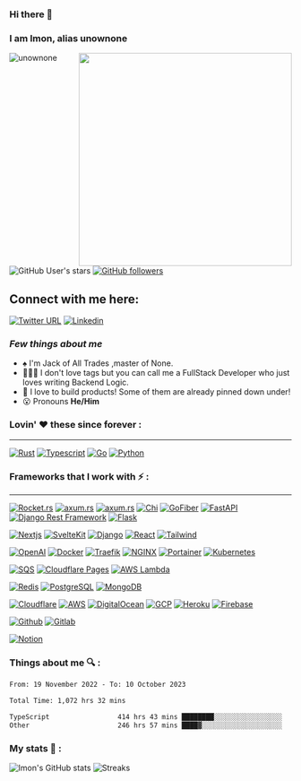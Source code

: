 ### Hi there 👋
### I am Imon, alias unownone
<img align="right" height="380px" width="380px" src="https://media4.giphy.com/media/bGgsc5mWoryfgKBx1u/giphy.gif?cid=ecf05e47esbqa0b2z18ytzbasxgr9gqu15v17tpr3sxavmkx&rid=giphy.gif&ct=g"/>

<p>
  <img src="https://komarev.com/ghpvc/?username=unownone&label=Profile%20views&color=9834eb&style=flat" alt="unownone" />     
  
  ![GitHub User's stars](https://img.shields.io/github/stars/unownone?style=social) 
  [![GitHub followers](https://img.shields.io/github/followers/unownone?style=social)](https://github.com/unownone/)
</p>


## Connect with me here:  
[![Twitter URL](https://img.shields.io/twitter/follow/unown1ne?style=social)](https://twitter.com/unown1ne)
[![Linkedin](https://img.shields.io/badge/imonroy-0A66C2?&style=for-the-badge&logo=linkedin)](https://www.linkedin.com/in/imon--roy/)
### *Few things about me*

-  ♠️ I'm Jack of All Trades ,master of None.
- 🧑🏾‍💻 I don't love tags but you can call me a FullStack Developer who just loves writing Backend Logic.
- 👯 I love to build products! Some of them are already pinned down under!
- 😮 Pronouns **He/Him**

### Lovin' :heart: these since forever :
---
[![Rust](https://img.shields.io/badge/Rust-black?style=for-the-badge&logo=rust&logoColor=#E57324)](https://www.rust-lang.org/)
[![Typescript](https://img.shields.io/badge/TypeScript-007ACC?style=for-the-badge&logo=typescript&logoColor=white)](https://www.typescriptlang.org/)
[![Go](https://img.shields.io/badge/Go-00ADD8?style=for-the-badge&logo=go&logoColor=white)](https://go.dev/)
[![Python](https://img.shields.io/badge/Python-FFD43B?style=for-the-badge&logo=python&logoColor=blue)](https://www.python.org/)

### Frameworks that I work with :zap: :
---
[![Rocket.rs](https://img.shields.io/badge/rocket.rs-D33847?&style=for-the-badge&logo=rust)](https://rocket.rs/)
[![axum.rs](https://img.shields.io/badge/axum-000000?&style=for-the-badge&logo=rust)](https://github.com/tokio-rs/axum/)
[![axum.rs](https://img.shields.io/badge/Express.js-000000?&style=for-the-badge&logo=express)](https://github.com/tokio-rs/axum/)
[![Chi](https://img.shields.io/badge/chi-000000?&style=for-the-badge&logo=GoLand)](https://go-chi.io/)
[![GoFiber](https://img.shields.io/badge/gofiber-000000?&style=for-the-badge&logo=GoLand)](https://gofiber.io/)
[![FastAPI](https://img.shields.io/badge/fastapi-109989?style=for-the-badge&logo=FASTAPI&logoColor=white)](https://fastapi.tiangolo.com/)
[![Django Rest Framework](https://img.shields.io/badge/DRF-092E20?style=for-the-badge&logo=django&logoColor=orange)](https://www.django-rest-framework.org/)
[![Flask](https://img.shields.io/badge/Flask-000000?&style=for-the-badge&logo=Flask)](https://flask.palletsprojects.com/en/2.2.x/)


[![Nextjs](https://img.shields.io/badge/Next.js-000000?&style=for-the-badge&logo=next.js)](https://nextjs.org/)
[![SvelteKit](https://img.shields.io/badge/SvelteKit-FF3E00?&style=for-the-badge&logo=svelte&logoColor=white)](https://svelte.dev/)
[![Django](https://img.shields.io/badge/Django-092E20?style=for-the-badge&logo=django&logoColor=green)](https://www.djangoproject.com/)
[![React](https://img.shields.io/badge/React-20232A?style=for-the-badge&logo=react&logoColor=61DAFB)](https://reactjs.org/)
[![Tailwind](https://img.shields.io/badge/Tailwind-000000?&style=for-the-badge&logo=Tailwind%20CSS)](https://tailwindcss.com/)


[![OpenAI](https://img.shields.io/badge/OpenAI-00000?style=for-the-badge&logo=docker&logoColor=white&logo=openai)](https://www.openai.com/)
[![Docker](https://img.shields.io/badge/Docker-2CA5E0?style=for-the-badge&logo=docker&logoColor=white)](https://www.docker.com/)
[![Traefik](https://img.shields.io/badge/Traefik-9D0FB0?&style=for-the-badge&logo=Traefik%20Mesh)](https://traefik.io/)
[![NGINX](https://img.shields.io/badge/Nginx-009639?style=for-the-badge&logo=nginx&logoColor=white)](https://www.portainer.io/)
[![Portainer](https://img.shields.io/badge/Portainer-000000?&style=for-the-badge&logo=portainer)](https://www.portainer.io/)
[![Kubernetes](https://img.shields.io/badge/Kubernetes-00000?style=for-the-badge&logo=docker&logoColor=white&logo=kubernetes)](https://www.kubernetes.io/)


[![SQS](https://img.shields.io/badge/SQS-FF4F00?&style=for-the-badge&logo=amazonsqs&logoColor=white)](https://aws.amazon.com/sqs/)
[![Cloudflare Pages](https://img.shields.io/badge/Cloudflare_Pages-F38020?&style=for-the-badge&logo=cloudflarepages&logoColor=white)](https://pages.cloudflare.com/)
[![AWS Lambda](https://img.shields.io/badge/AWS_Lambda-FF9900?&style=for-the-badge&logoColor=white&logo=awsamplify)](https://aws.amazon.com/lambda/)


[![Redis](https://img.shields.io/badge/redis-CC0000.svg?&style=for-the-badge&logo=redis&logoColor=white)](https://redis.io/)
[![PostgreSQL](https://img.shields.io/badge/PostgreSQL-000000?&style=for-the-badge&logo=postgresql)](https://www.postgresql.org/)
[![MongoDB](https://img.shields.io/badge/mongodb-10000?&style=for-the-badge&logo=MongoDB)](https://www.mongodb.com/)


[![Cloudflare](https://img.shields.io/badge/cloudflare-00000?&style=for-the-badge&logo=cloudflare)](https://www.cloudflare.com)
[![AWS](https://img.shields.io/badge/AWS-FF9900?&style=for-the-badge&logoColor=white&logo=Amazon%20AWS)](https://aws.amazon.com/)
[![DigitalOcean](https://img.shields.io/badge/DigitalOcean-000000?&style=for-the-badge&logo=DigitalOcean)](https://www.digitalocean.com/)
[![GCP](https://img.shields.io/badge/Google%20Cloud-000000?&style=for-the-badge&logo=Google%20Cloud)](https://cloud.google.com/)
[![Heroku](https://img.shields.io/badge/heroku-430098?&style=for-the-badge&logo=heroku)](https://www.heroku.com/)
[![Firebase](https://img.shields.io/badge/Flask-000000?style=for-the-badge&logo=flask&logoColor=white)](https://firebase.google.com/)


[![Github](https://img.shields.io/badge/GitHub-100000?style=for-the-badge&logo=github&logoColor=white)](https://github.com/)
[![Gitlab](https://img.shields.io/badge/GitLab-000000?&style=for-the-badge&logo=gitlab)](https://about.gitlab.com/)


[![Notion](https://img.shields.io/badge/notion-000000?&style=for-the-badge&logo=notion)](https://www.notion.so/)

### Things about me 🔍 :
<!--START_SECTION:waka-->

```txt
From: 19 November 2022 - To: 10 October 2023

Total Time: 1,072 hrs 32 mins

TypeScript                 414 hrs 43 mins ████████░░░░░░░░░░░░░░░░░   31.43 %
Other                      246 hrs 57 mins ████▓░░░░░░░░░░░░░░░░░░░░   18.72 %
```

<!--END_SECTION:waka-->

### My stats 🌠 :
![Imon's GitHub stats](https://github-readme-stats.vercel.app/api/wakatime?username=unownone&layout=compact&theme=dark&show_icons=true)
![Streaks](https://streak-stats.demolab.com/?user=unownone&theme=gotham)
